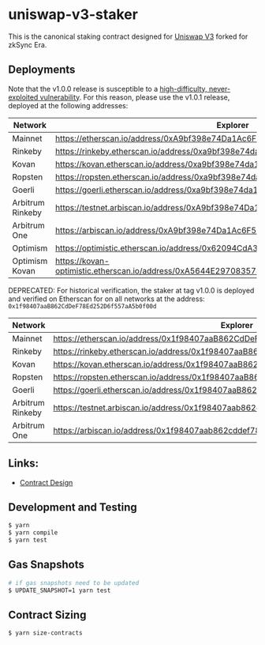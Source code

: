 # uniswap-v3-staker

This is the canonical staking contract designed for [Uniswap V3](https://github.com/uniswap-zksync/era-uniswap-v3-core) forked for zkSync Era.

## Deployments

Note that the v1.0.0 release is susceptible to a [high-difficulty, never-exploited vulnerability](https://github.com/Uniswap/v3-staker/issues/219). For this reason, please use the v1.0.1 release, deployed at the following addresses:

| Network          | Explorer                                                                                 |
| ---------------- | ---------------------------------------------------------------------------------------- |
| Mainnet          | https://etherscan.io/address/0xA9bf398e74Da1Ac6F5c4CB67Ab8937c10a1e454d                  |
| Rinkeby          | https://rinkeby.etherscan.io/address/0xa9bf398e74da1ac6f5c4cb67ab8937c10a1e454d          |
| Kovan            | https://kovan.etherscan.io/address/0xa9bf398e74da1ac6f5c4cb67ab8937c10a1e454d            |
| Ropsten          | https://ropsten.etherscan.io/address/0xa9bf398e74da1ac6f5c4cb67ab8937c10a1e454d          |
| Goerli           | https://goerli.etherscan.io/address/0xa9bf398e74da1ac6f5c4cb67ab8937c10a1e454d           |
| Arbitrum Rinkeby | https://testnet.arbiscan.io/address/0xA9bf398e74Da1Ac6F5c4CB67Ab8937c10a1e454d           |
| Arbitrum One     | https://arbiscan.io/address/0xA9bf398e74Da1Ac6F5c4CB67Ab8937c10a1e454d                   |
| Optimism         | https://optimistic.etherscan.io/address/0x62094CdA36dd8945a2c158A4c6c8865c5B34FEf9       |
| Optimism Kovan   | https://kovan-optimistic.etherscan.io/address/0xA5644E29708357803b5A882D272c41cC0dF92B34 |

DEPRECATED: For historical verification, the staker at tag v1.0.0 is deployed and verified on Etherscan for on all networks at the address: `0x1f98407aaB862CdDeF78Ed252D6f557aA5b0f00d`

| Network          | Explorer                                                                             |
| ---------------- | ------------------------------------------------------------------------------------ |
| Mainnet          | https://etherscan.io/address/0x1f98407aaB862CdDeF78Ed252D6f557aA5b0f00d#code         |
| Rinkeby          | https://rinkeby.etherscan.io/address/0x1f98407aaB862CdDeF78Ed252D6f557aA5b0f00d#code |
| Kovan            | https://kovan.etherscan.io/address/0x1f98407aaB862CdDeF78Ed252D6f557aA5b0f00d#code   |
| Ropsten          | https://ropsten.etherscan.io/address/0x1f98407aaB862CdDeF78Ed252D6f557aA5b0f00d#code |
| Goerli           | https://goerli.etherscan.io/address/0x1f98407aaB862CdDeF78Ed252D6f557aA5b0f00d#code  |
| Arbitrum Rinkeby | https://testnet.arbiscan.io/address/0x1f98407aab862cddef78ed252d6f557aa5b0f00d       |
| Arbitrum One     | https://arbiscan.io/address/0x1f98407aab862cddef78ed252d6f557aa5b0f00d               |

## Links:

- [Contract Design](docs/Design.md)

## Development and Testing

```sh
$ yarn
$ yarn compile
$ yarn test
```

## Gas Snapshots

```sh
# if gas snapshots need to be updated
$ UPDATE_SNAPSHOT=1 yarn test
```

## Contract Sizing

```sh
$ yarn size-contracts
```
